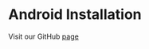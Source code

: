 # Android Installation

Visit our GitHub [page](https://github.com/jvde-github/AIS-catcher-for-Android)